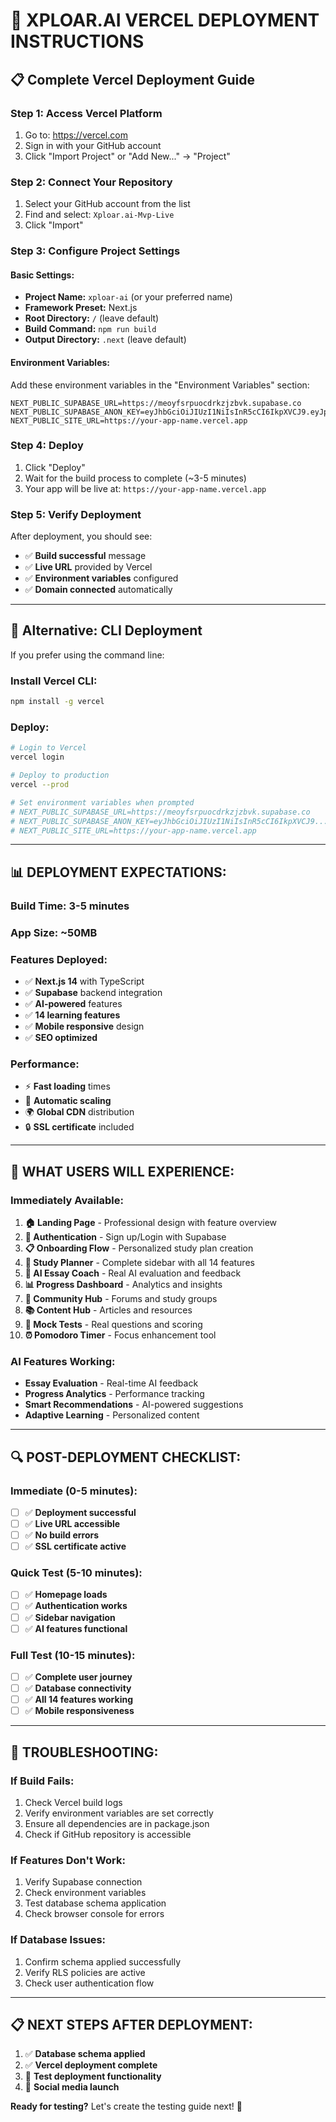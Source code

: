 # 🚀 XPLOAR.AI VERCEL DEPLOYMENT INSTRUCTIONS

## 📋 Complete Vercel Deployment Guide

### **Step 1: Access Vercel Platform**
1. Go to: https://vercel.com
2. Sign in with your GitHub account
3. Click "Import Project" or "Add New..." → "Project"

### **Step 2: Connect Your Repository**
1. Select your GitHub account from the list
2. Find and select: `Xploar.ai-Mvp-Live`
3. Click "Import"

### **Step 3: Configure Project Settings**

#### **Basic Settings:**
- **Project Name:** `xploar-ai` (or your preferred name)
- **Framework Preset:** Next.js
- **Root Directory:** `/` (leave default)
- **Build Command:** `npm run build`
- **Output Directory:** `.next` (leave default)

#### **Environment Variables:**
Add these environment variables in the "Environment Variables" section:

```
NEXT_PUBLIC_SUPABASE_URL=https://meoyfsrpuocdrkzjzbvk.supabase.co
NEXT_PUBLIC_SUPABASE_ANON_KEY=eyJhbGciOiJIUzI1NiIsInR5cCI6IkpXVCJ9.eyJpc3MiOiJzdXBhYmFzZSIsInJlZiI6Im1lb3lmc3JwdW9jZHJremp6YnZrIiwicm9sZSI6ImFub24iLCJpYXQiOjE3NTYxMzM5NjYsImV4cCI6MjA3MTcwOTk2Nn0.Os6sKp9arKMnterPUQhD0Vuhto7U9d3SestIYu8lqEo
NEXT_PUBLIC_SITE_URL=https://your-app-name.vercel.app
```

### **Step 4: Deploy**
1. Click "Deploy"
2. Wait for the build process to complete (~3-5 minutes)
3. Your app will be live at: `https://your-app-name.vercel.app`

### **Step 5: Verify Deployment**
After deployment, you should see:
- ✅ **Build successful** message
- ✅ **Live URL** provided by Vercel
- ✅ **Environment variables** configured
- ✅ **Domain connected** automatically

---

## 🔧 **Alternative: CLI Deployment**

If you prefer using the command line:

### **Install Vercel CLI:**
```bash
npm install -g vercel
```

### **Deploy:**
```bash
# Login to Vercel
vercel login

# Deploy to production
vercel --prod

# Set environment variables when prompted
# NEXT_PUBLIC_SUPABASE_URL=https://meoyfsrpuocdrkzjzbvk.supabase.co
# NEXT_PUBLIC_SUPABASE_ANON_KEY=eyJhbGciOiJIUzI1NiIsInR5cCI6IkpXVCJ9...
# NEXT_PUBLIC_SITE_URL=https://your-app-name.vercel.app
```

---

## 📊 **DEPLOYMENT EXPECTATIONS:**

### **Build Time:** 3-5 minutes
### **App Size:** ~50MB
### **Features Deployed:**
- ✅ **Next.js 14** with TypeScript
- ✅ **Supabase** backend integration
- ✅ **AI-powered** features
- ✅ **14 learning features**
- ✅ **Mobile responsive** design
- ✅ **SEO optimized**

### **Performance:**
- ⚡ **Fast loading** times
- 🔄 **Automatic scaling**
- 🌍 **Global CDN** distribution
- 🔒 **SSL certificate** included

---

## 🎯 **WHAT USERS WILL EXPERIENCE:**

### **Immediately Available:**
1. **🏠 Landing Page** - Professional design with feature overview
2. **🔐 Authentication** - Sign up/Login with Supabase
3. **📋 Onboarding Flow** - Personalized study plan creation
4. **📅 Study Planner** - Complete sidebar with all 14 features
5. **🤖 AI Essay Coach** - Real AI evaluation and feedback
6. **📊 Progress Dashboard** - Analytics and insights
7. **👥 Community Hub** - Forums and study groups
8. **📚 Content Hub** - Articles and resources
9. **📝 Mock Tests** - Real questions and scoring
10. **⏰ Pomodoro Timer** - Focus enhancement tool

### **AI Features Working:**
- **Essay Evaluation** - Real-time AI feedback
- **Progress Analytics** - Performance tracking
- **Smart Recommendations** - AI-powered suggestions
- **Adaptive Learning** - Personalized content

---

## 🔍 **POST-DEPLOYMENT CHECKLIST:**

### **Immediate (0-5 minutes):**
- [ ] ✅ **Deployment successful**
- [ ] ✅ **Live URL accessible**
- [ ] ✅ **No build errors**
- [ ] ✅ **SSL certificate active**

### **Quick Test (5-10 minutes):**
- [ ] ✅ **Homepage loads**
- [ ] ✅ **Authentication works**
- [ ] ✅ **Sidebar navigation**
- [ ] ✅ **AI features functional**

### **Full Test (10-15 minutes):**
- [ ] ✅ **Complete user journey**
- [ ] ✅ **Database connectivity**
- [ ] ✅ **All 14 features working**
- [ ] ✅ **Mobile responsiveness**

---

## 🚨 **TROUBLESHOOTING:**

### **If Build Fails:**
1. Check Vercel build logs
2. Verify environment variables are set correctly
3. Ensure all dependencies are in package.json
4. Check if GitHub repository is accessible

### **If Features Don't Work:**
1. Verify Supabase connection
2. Check environment variables
3. Test database schema application
4. Check browser console for errors

### **If Database Issues:**
1. Confirm schema applied successfully
2. Verify RLS policies are active
3. Check user authentication flow

---

## 📋 **NEXT STEPS AFTER DEPLOYMENT:**

1. ✅ **Database schema applied**
2. ✅ **Vercel deployment complete**
3. 🔄 **Test deployment functionality**
4. 🔄 **Social media launch**

**Ready for testing?** Let's create the testing guide next! 🧪
